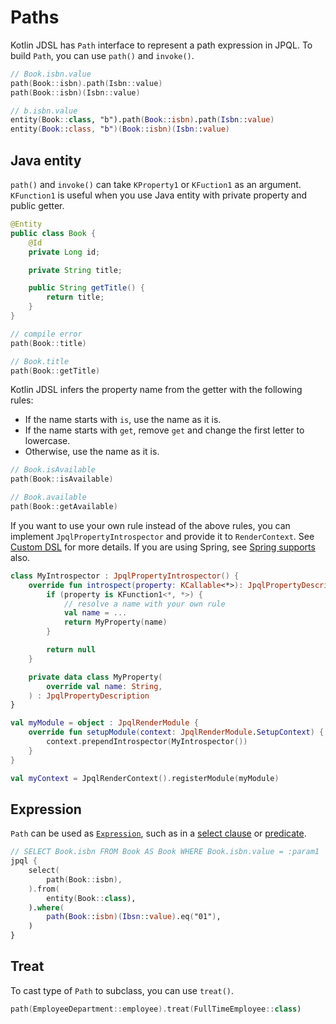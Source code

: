 # Paths

Kotlin JDSL has `Path` interface to represent a path expression in JPQL.
To build `Path`, you can use `path()` and `invoke()`.

```kotlin
// Book.isbn.value
path(Book::isbn).path(Isbn::value)
path(Book::isbn)(Isbn::value)

// b.isbn.value
entity(Book::class, "b").path(Book::isbn).path(Isbn::value)
entity(Book::class, "b")(Book::isbn)(Isbn::value)
```

## Java entity

`path()` and `invoke()` can take `KProperty1` or `KFuction1` as an argument.
`KFunction1` is useful when you use Java entity with private property and public getter.

```java
@Entity
public class Book {
    @Id
    private Long id;

    private String title;

    public String getTitle() {
        return title;
    }
}
```

```kotlin
// compile error
path(Book::title)

// Book.title
path(Book::getTitle)
```

Kotlin JDSL infers the property name from the getter with the following rules:

- If the name starts with `is`, use the name as it is.
- If the name starts with `get`, remove `get` and change the first letter to lowercase.
- Otherwise, use the name as it is.

```kotlin
// Book.isAvailable
path(Book::isAvailable)

// Book.available
path(Book::getAvailable)
```

If you want to use your own rule instead of the above rules, you can implement `JpqlPropertyIntrospector` and provide it to `RenderContext`.
See [Custom DSL](./custom-dsl.md) for more details.
If you are using Spring, see [Spring supports](./spring-supports.md) also.

```kotlin
class MyIntrospector : JpqlPropertyIntrospector() {
    override fun introspect(property: KCallable<*>): JpqlPropertyDescription? {
        if (property is KFunction1<*, *>) {
            // resolve a name with your own rule
            val name = ...
            return MyProperty(name)
        }

        return null
    }

    private data class MyProperty(
        override val name: String,
    ) : JpqlPropertyDescription
}

val myModule = object : JpqlRenderModule {
    override fun setupModule(context: JpqlRenderModule.SetupContext) {
        context.prependIntrospector(MyIntrospector())
    }
}

val myContext = JpqlRenderContext().registerModule(myModule)
```

## Expression

`Path` can be used as [`Expression`](expressions.md), such as in a [select clause](statements.md#select-clause) or [predicate](predicates.md).

```kotlin
// SELECT Book.isbn FROM Book AS Book WHERE Book.isbn.value = :param1
jpql {
    select(
        path(Book::isbn),
    ).from(
        entity(Book::class),
    ).where(
        path(Book::isbn)(Ibsn::value).eq("01"),
    )
}
```

## Treat

To cast type of `Path` to subclass, you can use `treat()`.

```kotlin
path(EmployeeDepartment::employee).treat(FullTimeEmployee::class)
```
